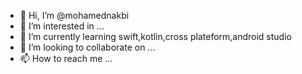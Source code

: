- 👋 Hi, I’m @mohamednakbi
- 👀 I’m interested in ...
- 🌱 I’m currently learning swift,kotlin,cross plateform,android studio
- 💞️ I’m looking to collaborate on ...
- 📫 How to reach me ...

<!---
mohamednakbi/mohamednakbi is a ✨ special ✨ repository because its `README.md` (this file) appears on your GitHub profile.
You can click the Preview link to take a look at your changes.
--->
